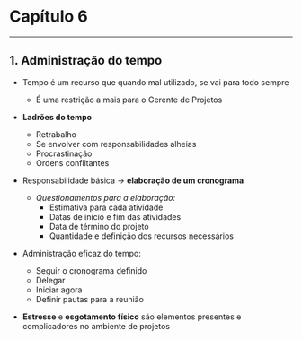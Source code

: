 # Capítulo 6

---

## 1. Administração do tempo

* Tempo é um recurso que quando mal utilizado, se vai para todo sempre

  * É uma restrição a mais para o Gerente de Projetos

* **Ladrões do tempo**

  * Retrabalho
  * Se envolver com responsabilidades alheias
  * Procrastinação
  * Ordens conflitantes

* Responsabilidade básica -> **elaboração de um cronograma**

  * _Questionamentos para a elaboração:_
    * Estimativa para cada atividade
    * Datas de início e fim das atividades
    * Data de término do projeto
    * Quantidade e definição dos recursos necessários

* Administração eficaz do tempo:

  * Seguir o cronograma definido
  * Delegar
  * Iniciar agora
  * Definir pautas para a reunião

* **Estresse** e **esgotamento físico** são elementos presentes e complicadores no ambiente de projetos
